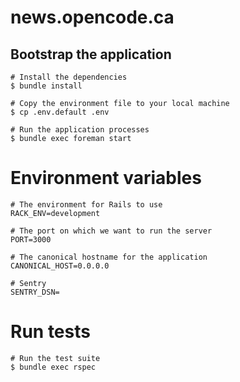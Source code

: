 # news.opencode.ca

## Bootstrap the application

```
# Install the dependencies
$ bundle install

# Copy the environment file to your local machine
$ cp .env.default .env

# Run the application processes
$ bundle exec foreman start
```

# Environment variables

```
# The environment for Rails to use
RACK_ENV=development

# The port on which we want to run the server
PORT=3000

# The canonical hostname for the application
CANONICAL_HOST=0.0.0.0

# Sentry
SENTRY_DSN=
```

# Run tests

```
# Run the test suite
$ bundle exec rspec
```
